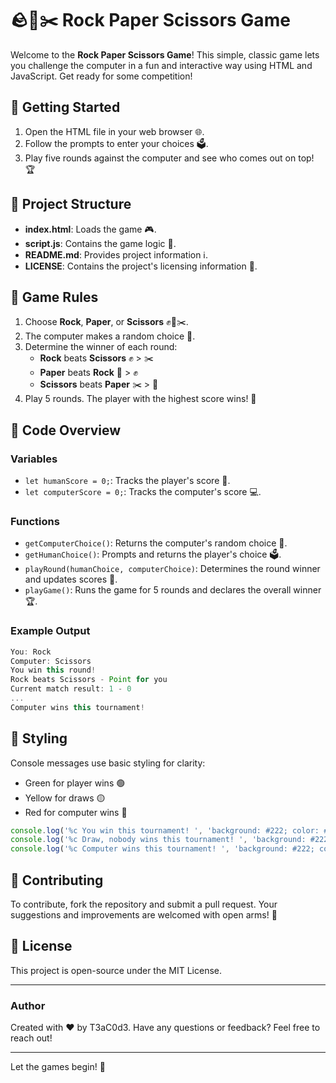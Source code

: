 # 🪨📄✂️ Rock Paper Scissors Game

Welcome to the **Rock Paper Scissors Game**! This simple, classic game lets you challenge the computer in a fun and interactive way using HTML and JavaScript. Get ready for some competition!

## 🚀 Getting Started

1. Open the HTML file in your web browser 🌐.
2. Follow the prompts to enter your choices 🗳️.
3. Play five rounds against the computer and see who comes out on top! 🏆

## 📂 Project Structure

- **index.html**: Loads the game 🎮.
- **script.js**: Contains the game logic 🧠.
- **README.md**: Provides project information ℹ️.
- **LICENSE**: Contains the project's licensing information 🔖.

## 📜 Game Rules

1. Choose **Rock**, **Paper**, or **Scissors** ✊📄✂️.
2. The computer makes a random choice 🤖.
3. Determine the winner of each round:
    - **Rock** beats **Scissors** ✊ > ✂️
    - **Paper** beats **Rock** 📄 > ✊
    - **Scissors** beats **Paper** ✂️ > 📄
4. Play 5 rounds. The player with the highest score wins! 🥇

## 📝 Code Overview

### Variables

- `let humanScore = 0;`: Tracks the player's score 🎯.
- `let computerScore = 0;`: Tracks the computer's score 💻.

### Functions

- `getComputerChoice()`: Returns the computer's random choice 🤖.
- `getHumanChoice()`: Prompts and returns the player's choice 🗳️.
- `playRound(humanChoice, computerChoice)`: Determines the round winner and updates scores 🏁.
- `playGame()`: Runs the game for 5 rounds and declares the overall winner 🏆.

### Example Output

```javascript
You: Rock
Computer: Scissors
You win this round!
Rock beats Scissors - Point for you
Current match result: 1 - 0
...
Computer wins this tournament!
```

## 🎨 Styling

Console messages use basic styling for clarity:

- Green for player wins 🟢
- Yellow for draws 🟡
- Red for computer wins 🔴

```javascript
console.log('%c You win this tournament! ', 'background: #222; color: #bada55');
console.log('%c Draw, nobody wins this tournament! ', 'background: #222; color: #ffff00');
console.log('%c Computer wins this tournament! ', 'background: #222; color: #ff4500');
```

## 🤝 Contributing

To contribute, fork the repository and submit a pull request. Your suggestions and improvements are welcomed with open arms! 🤗

## 📄 License

This project is open-source under the MIT License.

---

### Author

Created with ❤️ by T3aC0d3. Have any questions or feedback? Feel free to reach out!

---

Let the games begin! 🚀
